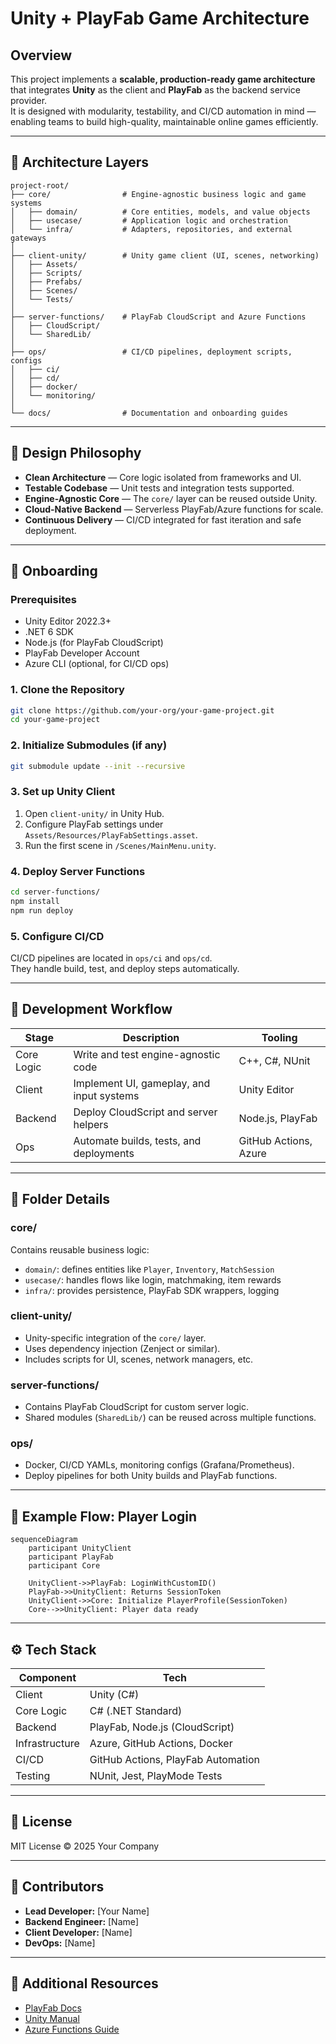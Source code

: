 # Unity + PlayFab Game Architecture

## Overview

This project implements a **scalable, production-ready game architecture** that integrates **Unity** as the client and **PlayFab** as the backend service provider.  
It is designed with modularity, testability, and CI/CD automation in mind — enabling teams to build high-quality, maintainable online games efficiently.

---

## 🧩 Architecture Layers

```
project-root/
├── core/                # Engine-agnostic business logic and game systems
│   ├── domain/          # Core entities, models, and value objects
│   ├── usecase/         # Application logic and orchestration
│   └── infra/           # Adapters, repositories, and external gateways
│
├── client-unity/        # Unity game client (UI, scenes, networking)
│   ├── Assets/
│   ├── Scripts/
│   ├── Prefabs/
│   ├── Scenes/
│   └── Tests/
│
├── server-functions/    # PlayFab CloudScript and Azure Functions
│   ├── CloudScript/
│   └── SharedLib/
│
├── ops/                 # CI/CD pipelines, deployment scripts, configs
│   ├── ci/
│   ├── cd/
│   ├── docker/
│   └── monitoring/
│
└── docs/                # Documentation and onboarding guides
```

---

## 🔧 Design Philosophy

- **Clean Architecture** — Core logic isolated from frameworks and UI.
- **Testable Codebase** — Unit tests and integration tests supported.
- **Engine-Agnostic Core** — The `core/` layer can be reused outside Unity.
- **Cloud-Native Backend** — Serverless PlayFab/Azure functions for scale.
- **Continuous Delivery** — CI/CD integrated for fast iteration and safe deployment.

---

## 🚀 Onboarding

### Prerequisites

- Unity Editor 2022.3+  
- .NET 6 SDK  
- Node.js (for PlayFab CloudScript)  
- PlayFab Developer Account  
- Azure CLI (optional, for CI/CD ops)

### 1. Clone the Repository

```bash
git clone https://github.com/your-org/your-game-project.git
cd your-game-project
```

### 2. Initialize Submodules (if any)

```bash
git submodule update --init --recursive
```

### 3. Set up Unity Client

1. Open `client-unity/` in Unity Hub.  
2. Configure PlayFab settings under `Assets/Resources/PlayFabSettings.asset`.  
3. Run the first scene in `/Scenes/MainMenu.unity`.

### 4. Deploy Server Functions

```bash
cd server-functions/
npm install
npm run deploy
```

### 5. Configure CI/CD

CI/CD pipelines are located in `ops/ci` and `ops/cd`.  
They handle build, test, and deploy steps automatically.

---

## 🧠 Development Workflow

| Stage | Description | Tooling |
|-------|--------------|----------|
| Core Logic | Write and test engine-agnostic code | C++, C#, NUnit |
| Client | Implement UI, gameplay, and input systems | Unity Editor |
| Backend | Deploy CloudScript and server helpers | Node.js, PlayFab |
| Ops | Automate builds, tests, and deployments | GitHub Actions, Azure |

---

## 📁 Folder Details

### core/

Contains reusable business logic:
- `domain/`: defines entities like `Player`, `Inventory`, `MatchSession`
- `usecase/`: handles flows like login, matchmaking, item rewards
- `infra/`: provides persistence, PlayFab SDK wrappers, logging

### client-unity/

- Unity-specific integration of the `core/` layer.
- Uses dependency injection (Zenject or similar).
- Includes scripts for UI, scenes, network managers, etc.

### server-functions/

- Contains PlayFab CloudScript for custom server logic.
- Shared modules (`SharedLib/`) can be reused across multiple functions.

### ops/

- Docker, CI/CD YAMLs, monitoring configs (Grafana/Prometheus).
- Deploy pipelines for both Unity builds and PlayFab functions.

---

## 🧩 Example Flow: Player Login

```mermaid
sequenceDiagram
    participant UnityClient
    participant PlayFab
    participant Core

    UnityClient->>PlayFab: LoginWithCustomID()
    PlayFab->>UnityClient: Returns SessionToken
    UnityClient->>Core: Initialize PlayerProfile(SessionToken)
    Core-->>UnityClient: Player data ready
```

---

## ⚙️ Tech Stack

| Component | Tech |
|------------|------|
| Client | Unity (C#) |
| Core Logic | C# (.NET Standard) |
| Backend | PlayFab, Node.js (CloudScript) |
| Infrastructure | Azure, GitHub Actions, Docker |
| CI/CD | GitHub Actions, PlayFab Automation |
| Testing | NUnit, Jest, PlayMode Tests |

---

## 📄 License

MIT License © 2025 Your Company

---

## 💬 Contributors

- **Lead Developer:** [Your Name]
- **Backend Engineer:** [Name]
- **Client Developer:** [Name]
- **DevOps:** [Name]

---

## 📘 Additional Resources

- [PlayFab Docs](https://learn.microsoft.com/en-us/gaming/playfab/)
- [Unity Manual](https://docs.unity3d.com/Manual/)
- [Azure Functions Guide](https://learn.microsoft.com/en-us/azure/azure-functions/)
